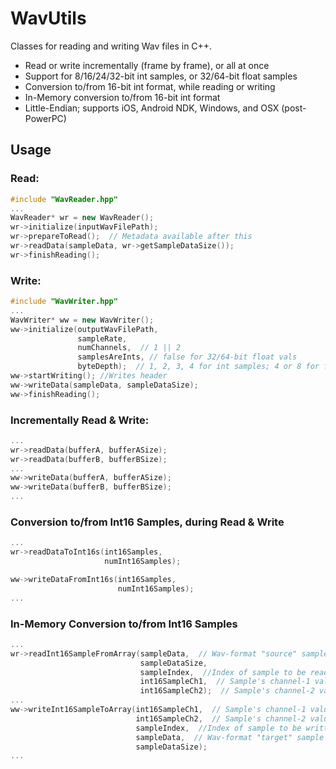 # WavUtils

Classes for reading and writing Wav files in C++.
- Read or write incrementally (frame by frame), or all at once
- Support for 8/16/24/32-bit int samples, or 32/64-bit float samples
- Conversion to/from 16-bit int format, while reading or writing
- In-Memory conversion to/from 16-bit int format
- Little-Endian; supports iOS, Android NDK, Windows, and OSX (post-PowerPC)

## Usage

### Read:
```C++
#include "WavReader.hpp"
...
WavReader* wr = new WavReader();
wr->initialize(inputWavFilePath);
wr->prepareToRead();  // Metadata available after this
wr->readData(sampleData, wr->getSampleDataSize());
wr->finishReading();
```

### Write:

```C++
#include "WavWriter.hpp"
...
WavWriter* ww = new WavWriter();
ww->initialize(outputWavFilePath,
               sampleRate,
               numChannels,  // 1 || 2
               samplesAreInts, // false for 32/64-bit float vals
               byteDepth);  // 1, 2, 3, 4 for int samples; 4 or 8 for float samples
ww->startWriting(); //Writes header
ww->writeData(sampleData, sampleDataSize);
ww->finishReading();
```
### Incrementally Read & Write:
```C++
...
wr->readData(bufferA, bufferASize);
wr->readData(bufferB, bufferBSize);
...
ww->writeData(bufferA, bufferASize);
ww->writeData(bufferB, bufferBSize);
...
```
### Conversion to/from Int16 Samples, during Read & Write
```C++
...
wr->readDataToInt16s(int16Samples,
                     numInt16Samples);

ww->writeDataFromInt16s(int16Samples,
                        numInt16Samples);
...
```

### In-Memory Conversion to/from Int16 Samples
```C++
...
wr->readInt16SampleFromArray(sampleData,  // Wav-format "source" sample data array
                             sampleDataSize,
                             sampleIndex,  //Index of sample to be read
                             int16SampleCh1,  // Sample's channel-1 value, as int16
                             int16SampleCh2);  // Sample's channel-2 value (if available), as int16
...
ww->writeInt16SampleToArray(int16SampleCh1,  // Sample's channel-1 value, as int16
                            int16SampleCh2,  // Sample's channel-2 value (if available), as int16
                            sampleIndex,  //Index of sample to be written
                            sampleData,  // Wav-format "target" sample data array
                            sampleDataSize);
...
```


